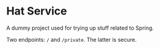# Hat Service

A dummy project used for trying up stuff related to Spring.

Two endpoints: `/` and `/private`. The latter is secure.